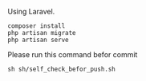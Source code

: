 Using Laravel.

```
composer install
php artisan migrate
php artisan serve
```

Please run this command befor commit
```
sh sh/self_check_befor_push.sh
```
